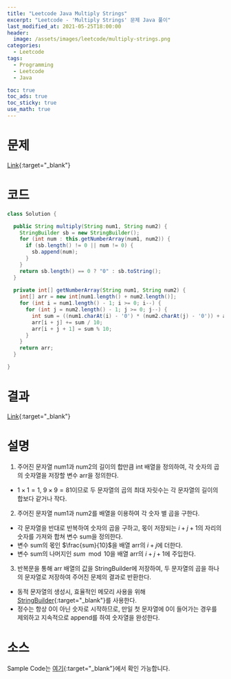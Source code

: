 ```yaml
---
title: "Leetcode Java Multiply Strings"
excerpt: "Leetcode - 'Multiply Strings' 문제 Java 풀이"
last_modified_at: 2021-05-25T18:00:00
header:
  image: /assets/images/leetcode/multiply-strings.png
categories:
  - Leetcode
tags:
  - Programming
  - Leetcode
  - Java

toc: true
toc_ads: true
toc_sticky: true
use_math: true
---
```

# 문제
[Link](https://leetcode.com/problems/multiply-strings/){:target="_blank"}

# 코드
```java
class Solution {

  public String multiply(String num1, String num2) {
    StringBuilder sb = new StringBuilder();
    for (int num : this.getNumberArray(num1, num2)) {
      if (sb.length() != 0 || num != 0) {
        sb.append(num);
      }
    }
    return sb.length() == 0 ? "0" : sb.toString();
  }
  
  private int[] getNumberArray(String num1, String num2) {
    int[] arr = new int[num1.length() + num2.length()];
    for (int i = num1.length() - 1; i >= 0; i--) {
      for (int j = num2.length() - 1; j >= 0; j--) {
        int sum = ((num1.charAt(i) - '0') * (num2.charAt(j) - '0')) + arr[i + j + 1];
        arr[i + j] += sum / 10;
        arr[i + j + 1] = sum % 10;
      }
    }
    return arr;
  }

}
```

# 결과
[Link](https://leetcode.com/submissions/detail/497987443/){:target="_blank"}

# 설명
1. 주어진 문자열 num1과 num2의 길이의 합만큼 int 배열을 정의하여, 각 숫자의 곱의 숫자열을 저장할 변수 arr을 정의한다.
- $1\times1=1$, $9\times9=81$이므로 두 문자열의 곱의 최대 자릿수는 각 문자열의 길이의 합보다 같거나 작다.

2. 주어진 문자열 num1과 num2를 배열을 이용하여 각 숫자 별 곱을 구한다.
- 각 문자열을 반대로 반복하여 숫자의 곱을 구하고, 몫이 저장되는 $i + j + 1$의 자리의 숫자를 가져와 합쳐 변수 sum을 정의한다.
- 변수 sum의 몫인 $\frac{sum}{10}$을 배열 arr의 $i + j$에 더한다.
- 변수 sum의 나머지인 $sum\mod10$을 배열 arr의 $i + j + 1$에 주입한다.

3. 반복문을 통해 arr 배열의 값을 StringBuilder에 저장하여, 두 문자열의 곱을 하나의 문자열로 저장하여 주어진 문제의 결과로 반환한다.
- 동적 문자열의 생성시, 효율적인 메모리 사용을 위해 [StringBuilder](https://docs.oracle.com/javase/tutorial/java/data/buffers.html){:target="_blank"}를 사용한다.
- 정수는 항상 0이 아닌 숫자로 시작하므로, 만일 첫 문자열에 0이 들어가는 경우를 제외하고 지속적으로 append를 하여 숫자열을 완성한다.

# 소스
Sample Code는 [여기](https://github.com/GracefulSoul/leetcode/blob/master/src/main/java/gracefulsoul/problems/MultiplyStrings.java){:target="_blank"}에서 확인 가능합니다.
